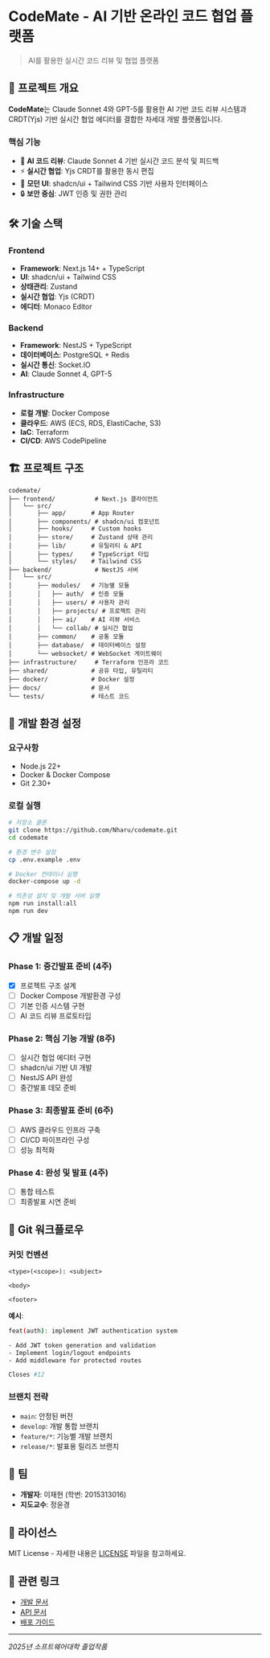# CodeMate - AI 기반 온라인 코드 협업 플랫폼

> AI를 활용한 실시간 코드 리뷰 및 협업 플랫폼

## 🚀 프로젝트 개요

**CodeMate**는 Claude Sonnet 4와 GPT-5를 활용한 AI 기반 코드 리뷰 시스템과 CRDT(Yjs) 기반 실시간 협업 에디터를 결합한 차세대 개발 플랫폼입니다.

### 핵심 기능

- 🤖 **AI 코드 리뷰**: Claude Sonnet 4 기반 실시간 코드 분석 및 피드백
- ⚡ **실시간 협업**: Yjs CRDT를 활용한 동시 편집
- 🎨 **모던 UI**: shadcn/ui + Tailwind CSS 기반 사용자 인터페이스
- 🔒 **보안 중심**: JWT 인증 및 권한 관리

## 🛠 기술 스택

### Frontend

- **Framework**: Next.js 14+ + TypeScript
- **UI**: shadcn/ui + Tailwind CSS
- **상태관리**: Zustand
- **실시간 협업**: Yjs (CRDT)
- **에디터**: Monaco Editor

### Backend

- **Framework**: NestJS + TypeScript
- **데이터베이스**: PostgreSQL + Redis
- **실시간 통신**: Socket.IO
- **AI**: Claude Sonnet 4, GPT-5

### Infrastructure

- **로컬 개발**: Docker Compose
- **클라우드**: AWS (ECS, RDS, ElastiCache, S3)
- **IaC**: Terraform
- **CI/CD**: AWS CodePipeline

## 🏗 프로젝트 구조

```
codemate/
├── frontend/           # Next.js 클라이언트
│   └── src/
│       ├── app/       # App Router
│       ├── components/ # shadcn/ui 컴포넌트
│       ├── hooks/     # Custom hooks
│       ├── store/     # Zustand 상태 관리
│       ├── lib/       # 유틸리티 & API
│       ├── types/     # TypeScript 타입
│       └── styles/    # Tailwind CSS
├── backend/            # NestJS 서버
│   └── src/
│       ├── modules/   # 기능별 모듈
│       │   ├── auth/  # 인증 모듈
│       │   ├── users/ # 사용자 관리
│       │   ├── projects/ # 프로젝트 관리
│       │   ├── ai/    # AI 리뷰 서비스
│       │   └── collab/ # 실시간 협업
│       ├── common/    # 공통 모듈
│       ├── database/  # 데이터베이스 설정
│       └── websocket/ # WebSocket 게이트웨이
├── infrastructure/     # Terraform 인프라 코드
├── shared/            # 공유 타입, 유틸리티
├── docker/            # Docker 설정
├── docs/              # 문서
└── tests/             # 테스트 코드
```

## 🚦 개발 환경 설정

### 요구사항

- Node.js 22+
- Docker & Docker Compose
- Git 2.30+

### 로컬 실행

```bash
# 저장소 클론
git clone https://github.com/Nharu/codemate.git
cd codemate

# 환경 변수 설정
cp .env.example .env

# Docker 컨테이너 실행
docker-compose up -d

# 의존성 설치 및 개발 서버 실행
npm run install:all
npm run dev
```

## 📋 개발 일정

### Phase 1: 중간발표 준비 (4주)

- [x] 프로젝트 구조 설계
- [ ] Docker Compose 개발환경 구성
- [ ] 기본 인증 시스템 구현
- [ ] AI 코드 리뷰 프로토타입

### Phase 2: 핵심 기능 개발 (8주)

- [ ] 실시간 협업 에디터 구현
- [ ] shadcn/ui 기반 UI 개발
- [ ] NestJS API 완성
- [ ] 중간발표 데모 준비

### Phase 3: 최종발표 준비 (6주)

- [ ] AWS 클라우드 인프라 구축
- [ ] CI/CD 파이프라인 구성
- [ ] 성능 최적화

### Phase 4: 완성 및 발표 (4주)

- [ ] 통합 테스트
- [ ] 최종발표 시연 준비

## 🎯 Git 워크플로우

### 커밋 컨벤션

```
<type>(<scope>): <subject>

<body>

<footer>
```

**예시**:

```bash
feat(auth): implement JWT authentication system

- Add JWT token generation and validation
- Implement login/logout endpoints
- Add middleware for protected routes

Closes #12
```

### 브랜치 전략

- `main`: 안정된 버전
- `develop`: 개발 통합 브랜치
- `feature/*`: 기능별 개발 브랜치
- `release/*`: 발표용 릴리즈 브랜치

## 👥 팀

- **개발자**: 이재현 (학번: 2015313016)
- **지도교수**: 정윤경

## 📄 라이선스

MIT License - 자세한 내용은 [LICENSE](LICENSE) 파일을 참고하세요.

## 🔗 관련 링크

- [개발 문서](./dev.md)
- [API 문서](./docs/api.md)
- [배포 가이드](./docs/deployment.md)

---

_2025년 소프트웨어대학 졸업작품_
